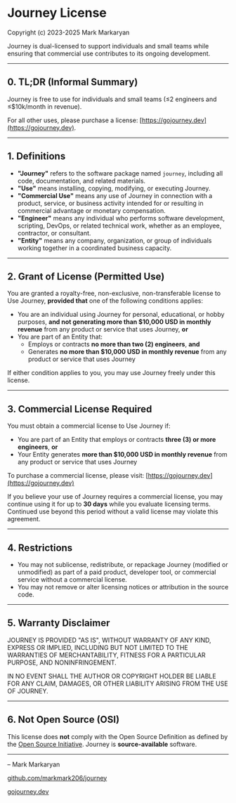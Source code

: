 # Journey License

Copyright (c) 2023-2025 Mark Markaryan

Journey is dual-licensed to support individuals and small teams while ensuring that commercial use contributes to its ongoing development.

---

## 0. TL;DR (Informal Summary)

Journey is free to use for individuals and small teams (≤2 engineers and ≤$10k/month in revenue).

For all other uses, please purchase a license: [https://gojourney.dev](https://gojourney.dev).

---

## 1. Definitions

- **"Journey"** refers to the software package named `journey`, including all code, documentation, and related materials.
- **"Use"** means installing, copying, modifying, or executing Journey.
- **"Commercial Use"** means any use of Journey in connection with a product, service, or business activity intended for or resulting in commercial advantage or monetary compensation.
- **"Engineer"** means any individual who performs software development, scripting, DevOps, or related technical work, whether as an employee, contractor, or consultant.
- **"Entity"** means any company, organization, or group of individuals working together in a coordinated business capacity.

---

## 2. Grant of License (Permitted Use)

You are granted a royalty-free, non-exclusive, non-transferable license to Use Journey, **provided that** one of the following conditions applies:

- You are an individual using Journey for personal, educational, or hobby purposes, **and not generating more than $10,000 USD in monthly revenue** from any product or service that uses Journey, **or**
- You are part of an Entity that:
  - Employs or contracts **no more than two (2) engineers**, **and**
  - Generates **no more than $10,000 USD in monthly revenue** from any product or service that uses Journey

If either condition applies to you, you may use Journey freely under this license.

---

## 3. Commercial License Required

You must obtain a commercial license to Use Journey if:

- You are part of an Entity that employs or contracts **three (3) or more engineers**, **or**
- Your Entity generates **more than $10,000 USD in monthly revenue** from any product or service that uses Journey

To purchase a commercial license, please visit: [https://gojourney.dev](https://gojourney.dev)


If you believe your use of Journey requires a commercial license, you may continue using it for up to **30 days** while you evaluate licensing terms. Continued use beyond this period without a valid license may violate this agreement.

---

## 4. Restrictions

- You may not sublicense, redistribute, or repackage Journey (modified or unmodified) as part of a paid product, developer tool, or commercial service without a commercial license.
- You may not remove or alter licensing notices or attribution in the source code.

---

## 5. Warranty Disclaimer

JOURNEY IS PROVIDED "AS IS", WITHOUT WARRANTY OF ANY KIND, EXPRESS OR IMPLIED, INCLUDING BUT NOT LIMITED TO THE WARRANTIES OF MERCHANTABILITY, FITNESS FOR A PARTICULAR PURPOSE, AND NONINFRINGEMENT.

IN NO EVENT SHALL THE AUTHOR OR COPYRIGHT HOLDER BE LIABLE FOR ANY CLAIM, DAMAGES, OR OTHER LIABILITY ARISING FROM THE USE OF JOURNEY.

---

## 6. Not Open Source (OSI)

This license does **not** comply with the Open Source Definition as defined by the [Open Source Initiative](https://opensource.org/osd). Journey is **source-available** software.

---

– Mark Markaryan

[github.com/markmark206/journey](https://github.com/markmark206/journey)

[gojourney.dev](https://gojourney.dev)
